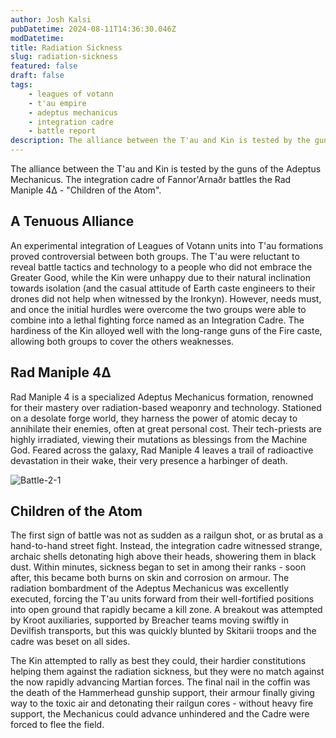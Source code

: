 ```yaml
---
author: Josh Kalsi
pubDatetime: 2024-08-11T14:36:30.046Z
modDatetime:
title: Radiation Sickness
slug: radiation-sickness
featured: false
draft: false
tags:
    - leagues of votann
    - t'au empire
    - adeptus mechanicus
    - integration cadre
    - battle report
description: The alliance between the T'au and Kin is tested by the guns of the Adeptus Mechanicus.
---
```


The alliance between the T'au and Kin is tested by the guns of the Adeptus Mechanicus. The integration cadre of Fannor'Arnaðr battles the Rad Maniple 4Δ - "Children of the Atom".

## A Tenuous Alliance

An experimental integration of Leagues of Votann units into T'au formations proved controversial between both groups. The T'au were reluctant to reveal battle tactics and technology to a people who did not embrace the Greater Good, while the Kin were unhappy due to their natural inclination towards isolation (and the casual attitude of Earth caste engineers to their drones did not help when witnessed by the Ironkyn). However, needs must, and once the initial hurdles were overcome the two groups were able to combine into a lethal fighting force named as an Integration Cadre. The hardiness of the Kin alloyed well with the long-range guns of the Fire caste, allowing both groups to cover the others weaknesses.

## Rad Maniple 4Δ

Rad Maniple 4 is a specialized Adeptus Mechanicus formation, renowned for their mastery over radiation-based weaponry and technology. Stationed on a desolate forge world, they harness the power of atomic decay to annihilate their enemies, often at great personal cost. Their tech-priests are highly irradiated, viewing their mutations as blessings from the Machine God. Feared across the galaxy, Rad Maniple 4 leaves a trail of radioactive devastation in their wake, their very presence a harbinger of death.

![Battle-2-1](@assets/images/battle-2-1.jpg)

## Children of the Atom

The first sign of battle was not as sudden as a railgun shot, or as brutal as a hand-to-hand street fight. Instead, the integration cadre witnessed strange, archaic shells detonating high above their heads, showering them in black dust. Within minutes, sickness began to set in among their ranks - soon after, this became both burns on skin and corrosion on armour. The radiation bombardment of the Adeptus Mechanicus was excellently executed, forcing the T'au units forward from their well-fortified positions into open ground that rapidly became a kill zone. A breakout was attempted by Kroot auxiliaries, supported by Breacher teams moving swiftly in Devilfish transports, but this was quickly blunted by Skitarii troops and the cadre was beset on all sides.

The Kin attempted to rally as best they could, their hardier constitutions helping them against the radiation sickness, but they were no match against the now rapidly advancing Martian forces. The final nail in the coffin was the death of the Hammerhead gunship support, their armour finally giving way to the toxic air and detonating their railgun cores - without heavy fire support, the Mechanicus could advance unhindered and the Cadre were forced to flee the field.
